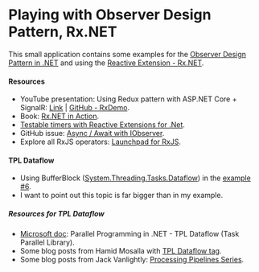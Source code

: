 # Playing with Observer Design Pattern, Rx.NET

This small application contains some examples for the [Observer Design Pattern in .NET](https://docs.microsoft.com/en-us/dotnet/standard/events/observer-design-pattern) and using the [Reactive Extension - Rx.NET](https://github.com/dotnet/reactive).

#### Resources

- YouTube presentation: Using Redux pattern with ASP.NET Core + SignalR: [Link](https://www.youtube.com/watch?v=jE65d8b3w_M) | [GitHub - RxDemo](https://github.com/brendan-ssw/rxdemo).
- Book: [Rx.NET in Action](https://www.manning.com/books/rx-dot-net-in-action).
- [Testable timers with Reactive Extensions for .Net](https://mallibone.com/post/testable-timers-with-reactive-extensions).
- GitHub issue: [Async / Await with IObserver](https://github.com/dotnet/reactive/issues/459).
- Explore all RxJS operators: [Launchpad for RxJS](https://reactive.how/rxjs).

#### TPL Dataflow
- Using BufferBlock ([System.Threading.Tasks.Dataflow](https://docs.microsoft.com/en-us/dotnet/api/system.threading.tasks.dataflow?view=netcore-2.2)) in the [example #6](https://github.com/19balazs86/PlayingWithObserver/blob/master/PlayingWithRxDotNet/Example_6.cs).
- I want to point out this topic is far bigger than in my example.

##### Resources for TPL Dataflow
- [Microsoft doc](https://docs.microsoft.com/en-us/dotnet/standard/parallel-programming/dataflow-task-parallel-library): Parallel Programming in .NET - TPL Dataflow (Task Parallel Library).
- Some blog posts from Hamid Mosalla with [TPL Dataflow tag](http://hamidmosalla.com/tag/tpl-dataflow).
- Some blog posts from Jack Vanlightly: [Processing Pipelines Series](https://jack-vanlightly.com/blog/2018/4/17/processing-pipelines-series-introduction).